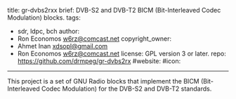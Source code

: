 title: gr-dvbs2rxx
brief: DVB-S2 and DVB-T2 BICM (Bit-Interleaved Codec Modulation) blocks.
tags:
  - sdr, ldpc, bch
author:
  - Ron Economos <w6rz@comcast.net>
copyright_owner:
  - Ahmet Inan <xdsopl@gmail.com>
  - Ron Economos <w6rz@comcast.net>
license: GPL version 3 or later.
repo: https://github.com/drmpeg/gr-dvbs2rx
#website:
#icon:
---
This project is a set of GNU Radio blocks that
implement the BICM (Bit-Interleaved Codec Modulation)
for the DVB-S2 and DVB-T2 standards.
